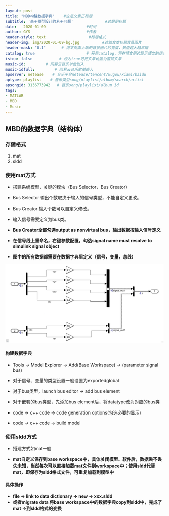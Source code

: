 ```yaml
---
layout: post
title: "MBD构建数据字典"    #这是文章正标题
subtitle: '基于模型设计的若干问题'              #这是副标题
date:   2020-01-09                  #时间
author: GYS                         #作者
header-style: text                   #标题格式
header-img: img/2020-01-09-bg.jpg          #这篇文章标题背景图片
header-mask: "0.1"       # 博文页面上端的背景图片的亮度，数值越大越黑暗
catalog: true 						# 开启catalog，将在博文侧边展示博文的结构
istop: false            # 设为true可把文章设置为置顶文章
music-id:         # 网易云音乐单曲嵌入
music-idfull:         # 网易云音乐歌单嵌入
apserver: netease    # 音乐平台netease/tencent/kugou/xiami/baidu
aptype: playlist    # 音乐类型song/playlist/album/search/artist
apsongid: 3136773942   # 音乐song/playlist/album id
tags:
- MATLAB
- MBD
- Music
---
```


## MBD的数据字典（结构体）

### 存储格式

1. mat  
2. sldd

### 使用mat方式

* 搭建系统模型，关键的模块（Bus Selector，Bus Creator）
* Bus Selector 输出个数取决于输入的信号类型，不能自定义更改。
* Bus Creator 输入个数可以自定义修改。
* 输入信号需要定义为bus类。

* **Bus Creator全部勾选output as nonvirtual bus，输出数据按输入信号定义**

* **在信号线上重命名，右键参数配置，勾选signal name must resolve to simulink signal object**

* **图中的所有数据都需要在数据字典里定义（信号，变量，总线）**

![仿真图](/img/mbdsldd-bg.jpg)


#### 构建数据字典

* Tools -> Model Explorer -> Add(Base Workspace) -> (parameter signal bus)

* 对于信号、变量的类型设置一般设置为exportedglobal
* 对于bus类型，launch bus editor -> add bus element
* 对于嵌套的bus类型，先添加bus element后，将datatype改为对应的bus类

* code -> c++ code -> code generation options(勾选必要的显示)
* code -> c++ code -> build model

### 使用sldd方式

* 搭建方式如mat一般

* **mat自定义保存到base workspace中，具体关闭模型、软件后，数据丢不丢失未知，当然每次可以直接加载mat文件到workspace中；使用sldd代替mat，即保存为sldd格式文件，可重复加载到模型中**

#### 具体操作

* **file -> link to data dictionary -> new -> xxx.sldd**
* **或者migrate data 将base workspace中的数据字典copy到sldd中，完成了mat ->到sldd格式的变换**